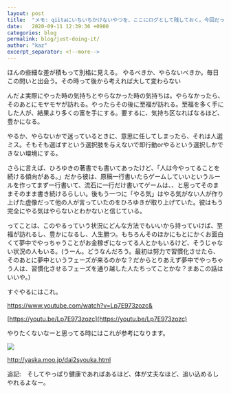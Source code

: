 ```yaml
---
layout: post
title:  "メモ: qiitaにいちいちかけないやつを、ここにログとして残しておく。今回だったら、家庭のスクリーン書とをハッタリ、bootstrapとかコピーライトについての記事をはたりとか。lorempicsumとか。"
date:   2020-09-11 12:39:36 +0900
categories: blog
permalink: blog/just-doing-it/
author: "kaz"
excerpt_separator: <!--more-->
---
```


ほんの些細な差が積もって別格に見える。
やるべきか、やらないべきか。毎日この問いと出会う。その時って後から考えれば大して変わらない
<!--more-->

んだよ実際にやった時の気持ちとやらなかった時の気持ちは。やらなかったら、そのあとにモヤモヤが訪れる。やったらその後に至福が訪れる。至福を多く手にした人が、結果より多くの富を手にする。要するに、気持ち区なればなるほど、豊かになる。

やるか、やらないかで迷っているときに、意思に任してしまったら、それは人選ミス。そもそも選ばすという選択肢を与えないで即行動orやるという選択しかできない環境にする。

さらに言えば、ひろゆきの著書でも書いてあったけど、「人は今やってることを続ける傾向がある。」だから彼は、原稿一行書いたらゲームしていいというルールを作ってまず一行書いて、流石に一行だけ書いてゲームは、、と思ってそのままそのまま書き続けるらしい。後もう一つに「やる気」はやる気がない人が作り上げた虚像だって他の人が言っていたのをひろゆきが取り上げていた。彼はもう完全にやる気はやらないとわかないと信じている。

ってことは、このやるっていう状況にどんな方法でもいいから持っていけば、至福が訪れるし、豊かになるし、人生勝つ。もちろんそのほかにもとにかくお面白くて夢中でやっちゃうことがお金稼ぎになってる人とかもいるけど、そうじゃない状況の人もいる。(うーん。どうなんだろう。最初は努力で習慣化させたら、そのあとに夢中というフェーズが来るのかな？だからとりあえず夢中でやっちゃう人は、習慣化させるフェーズを通り越した人たちってことかな？まあこの話はいいや。)

すぐやるにはこれ。

https://www.youtube.com/watch?v=Lp7E973zozc&


[https://youtu.be/Lp7E973zozc](https://youtu.be/Lp7E973zozc)


やりたくないなーと思ってる時にはこれが参考になります。

![](https://paper-attachments.dropbox.com/s_8D07FA4A4584465233ECFE5B5033255B919AAFD89D67F3939C52EFE4A84E9EB0_1599832619962_FireShot+Capture+035+-++-+yaska.moo.jp.png)


http://yaska.moo.jp/dai2syouka.html


追記:　そしてやっぱり健康であればあるほど、体が丈夫なほど、追い込めるしやれるよなー。
